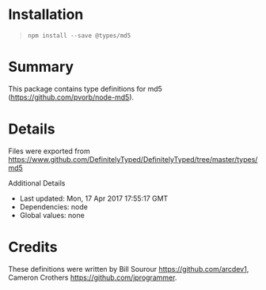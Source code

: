# Installation
> `npm install --save @types/md5`

# Summary
This package contains type definitions for md5 (https://github.com/pvorb/node-md5).

# Details
Files were exported from https://www.github.com/DefinitelyTyped/DefinitelyTyped/tree/master/types/md5

Additional Details
 * Last updated: Mon, 17 Apr 2017 17:55:17 GMT
 * Dependencies: node
 * Global values: none

# Credits
These definitions were written by Bill Sourour <https://github.com/arcdev1>, Cameron Crothers <https://github.com/jprogrammer>.
